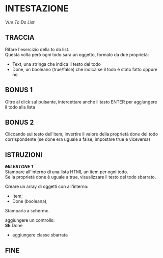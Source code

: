 # INTESTAZIONE

_Vue To Do List_

## TRACCIA

Rifare l'esercizio della to do list.  
Questa volta però ogni todo sarà un oggetto, formato da due proprietà:

- Text, una stringa che indica il testo del todo
- Done, un booleano (true/false) che indica se il todo è stato fatto oppure no

## BONUS 1

Oltre al click sul pulsante, intercettare anche il tasto ENTER per aggiungere il todo alla lista

## BONUS 2

Cliccando sul testo dell'item, invertire il valore della proprietà done del todo corrispondente (se done era uguale a false, impostare true e viceversa)

## ISTRUZIONI

**_MILESTONE 1_**  
Stampare all'interno di una lista HTML un item per ogni todo.  
Se la proprietà done è uguale a true, visualizzare il testo del todo sbarrato.

Creare un array di oggetti con all'interno:

- Item;
- Done (booleana);

Stamparla a schermo.

aggiungere un controllo:  
**SE** Done

- aggiungere classe sbarrata

## FINE
